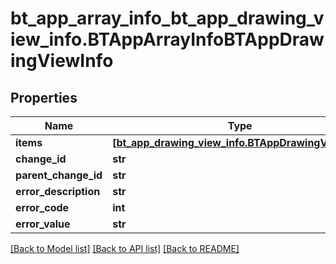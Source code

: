 # bt_app_array_info_bt_app_drawing_view_info.BTAppArrayInfoBTAppDrawingViewInfo

## Properties
Name | Type | Description | Notes
------------ | ------------- | ------------- | -------------
**items** | [**[bt_app_drawing_view_info.BTAppDrawingViewInfo]**](BTAppDrawingViewInfo.md) |  | [optional] 
**change_id** | **str** |  | [optional] 
**parent_change_id** | **str** |  | [optional] 
**error_description** | **str** |  | [optional] 
**error_code** | **int** |  | [optional] 
**error_value** | **str** |  | [optional] 

[[Back to Model list]](../README.md#documentation-for-models) [[Back to API list]](../README.md#documentation-for-api-endpoints) [[Back to README]](../README.md)


